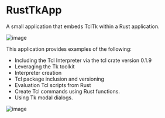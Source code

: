 # RustTkApp
A small application that embeds TclTk within a Rust application.

![image](https://github.com/user-attachments/assets/1f8b23cf-b1f2-4022-a2c8-97fea5491891)

This application provides examples of the following:

- Including the Tcl Interpreter via the tcl crate version 0.1.9
- Leveraging the Tk toolkit
- Interpreter creation
- Tcl package inclusion and versioning
- Evaluation Tcl scripts from Rust
- Create Tcl commands using Rust functions.
- Using Tk modal dialogs.

![image](https://github.com/user-attachments/assets/ef38523c-3f24-4c07-b7de-d21f7adce570)
